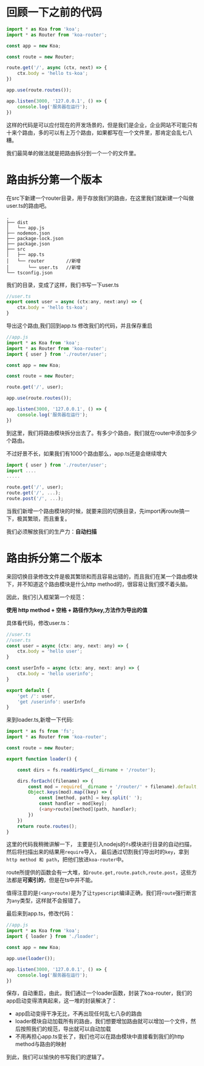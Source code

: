 回顾一下之前的代码
===========

```typescript
import * as Koa from 'koa';
import * as Router from 'koa-router';

const app = new Koa;

const route = new Router;

route.get('/', async (ctx, next) => {
    ctx.body = 'hello ts-koa';
})

app.use(route.routes());

app.listen(3000, '127.0.0.1', () => {
    console.log('服务器在运行');
})
```
这样的代码是可以应付现在的开发场景的，但是我们是企业，企业网站不可能只有十来个路由，多的可以有上万个路由，如果都写在一个文件里，那肯定会乱七八糟。

我们最简单的做法就是把路由拆分到一个一个的文件里。

路由拆分第一个版本
===========
在src下新建一个router目录，用于存放我们的路由，在这里我们就新建一个叫做user.ts的路由吧。
```
.
├── dist
│   └── app.js
├── nodemon.json
├── package-lock.json
├── package.json
├── src
│   ├── app.ts
│   └── router        //新增
│       └── user.ts   //新增
└── tsconfig.json
```

我们的目录，变成了这样，我们书写一下user.ts

```js
//user.ts
export const user = async (ctx:any, next:any) => {
    ctx.body = 'hello ts-koa';
}
```

导出这个路由,我们回到app.ts
修改我们的代码，并且保存重启
```js
//app.js
import * as Koa from 'koa';
import * as Router from 'koa-router';
import { user } from './router/user';

const app = new Koa;

const route = new Router;

route.get('/', user);

app.use(route.routes());

app.listen(3000, '127.0.0.1', () => {
    console.log('服务器在运行');
})
```

到这里，我们将路由模块拆分出去了。有多少个路由，我们就在router中添加多少个路由。

不过好景不长，如果我们有1000个路由那么，app.ts还是会继续增大

```js 
import { user } from './router/user';
import ....
.....

route.get('/', user);
route.get('/', ...);
route.post('/', ...);

```
当我们新增一个路由模块的时候，就要来回的切换目录，先import再route搞一下，极其繁琐，而且重复。

我们必须解放我们的生产力：**自动扫描**


路由拆分第二个版本
===========

来回切换目录修改文件是极其繁琐和而且容易出错的，而且我们在某一个路由模块下，并不知道这个路由模块是什么http method的，很容易让我们摸不着头脑。

因此，我们引入框架第一个规范：

**使用 http method + 空格 + 路径作为key,方法作为导出的值**

具体看代码，修改user.ts：
```js
//user.ts
//user.ts
const user = async (ctx: any, next: any) => {
    ctx.body = 'hello user';
}

const userInfo = async (ctx: any, next: any) => {
    ctx.body = 'hello userinfo';
}

export default {
    'get /': user,
    'get /userinfo': userInfo
}
```

来到loader.ts,新增一下代码:
```ts
import * as fs from 'fs';
import * as Router from 'koa-router';

const route = new Router;

export function loader() {

    const dirs = fs.readdirSync(__dirname + '/router');

    dirs.forEach((filename) => {
        const mod = require(__dirname + '/router/' + filename).default;
        Object.keys(mod).map((key) => {
            const [method, path] = key.split(' ');
            const handler = mod[key];
            (<any>route)[method](path, handler);
        })
    })
    return route.routes();
}
```
这里的代码我稍微讲解一下，
主要是引入nodejs的``fs``模块进行目录的自动扫描，然后将扫描出来的结果用``require``导入，
最后通过切割我们导出时的``key``，拿到``http method 和 path``，把他们放进``koa-router``中。

route所提供的函数会有一大堆，如``route.get,route.patch,route.post``，这些方法都是**可索引的**，但是在ts中并不能。

值得注意的是```(<any>route)```是为了让``typescript``编译正确，我们将``route``强行断言为``any``类型，这样就不会报错了。




最后来到app.ts，修改代码：
```ts
//app.js
import * as Koa from 'koa';
import { loader } from './loader';

const app = new Koa;

app.use(loader());

app.listen(3000, '127.0.0.1', () => {
    console.log('服务器在运行');
})

```

保存，自动重启，由此，我们通过一个loader函数，封装了koa-router，我们的app启动变得清爽起来，这一堆的封装解决了：

- app启动变得干净无比，不再出现任何乱七八杂的路由
- loader模块自动加载所有的路由，我们想要增加路由就可以增加一个文件，然后按照我们的规范，导出就可以自动加载
- 不用再担心app.ts变长了，我们也可以在路由模块中直接看到我们的http method与路由的映射


到此，我们可以愉快的书写我们的逻辑了。
